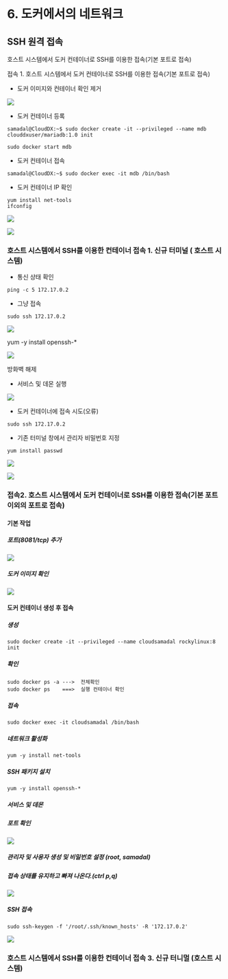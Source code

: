 # 6. 도커에서의 네트워크

## SSH 원격 접속
호스트 시스템에서 도커 컨테이너로 SSH를 이용한 접속(기본 포트로 접속)

접속 1. 호스트 시스템에서 도커 컨테이너로 SSH를 이용한 접속(기본 포트로 접속)

- 도커 이미지와 컨테이너 확인 제거

![](./img/20250526.img/0017.png)

- 도커 컨테이너 등록

```
samadal@CloudDX:~$ sudo docker create -it --privileged --name mdb clouddxuser/mariadb:1.0 init

sudo docker start mdb
```
- 도커 컨테이너 접속

```
samadal@CloudDX:~$ sudo docker exec -it mdb /bin/bash
```


- 도커 컨테이너 IP 확인
```
yum install net-tools
ifconfig
```
![](./img/20250526.img/0018.png)

![](./img/20250526.img/0019.png)
### 호스트 시스템에서 SSH를 이용한 컨테이너 접속 1. 신규 터미널 ( 호스트 시스템)

- 통신 상태 확인
```
ping -c 5 172.17.0.2
```
- 그냥 접속
```
sudo ssh 172.17.0.2
```



![](./img/20250526.img/0020.png)

yum -y install openssh-*

![](./img/20250526.img/0021.png)

방화벽 해제

- 서비스 및 데몬 실행

![](./img/20250526.img/0022.png)

- 도커 컨테이너에 접속 시도(오류)
```
sudo ssh 172.17.0.2
```
- 기존 터미널 창에서 관리자 비밀번호 지정

```
yum install passwd
```

![](./img/20250526.img/0024.png)

![](./img/20250526.img/0023.png)


### 접속2. 호스트 시스템에서 도커 컨테이너로 SSH를 이용한 접속(기본 포트 이외의 포트로 접속)

#### 기본 작업
##### 포트(8081/tcp) 추가

![](./img/20250526.img/0025.png)

##### 도커 이미지 확인

![](./img/20250526.img/0026.png)

#### 도커 컨테이너 생성 후 접속

##### 생성
```
sudo docker create -it --privileged --name cloudsamadal rockylinux:8 init 
```

##### 확인
```
sudo docker ps -a --->  전체확인
sudo docker ps    ===>  실행 컨테이너 확인
```
##### 접속

```
sudo docker exec -it cloudsamadal /bin/bash
```

##### 네트워크 활성화

```
yum -y install net-tools
```

##### SSH 패키지 설치
```
yum -y install openssh-*
```
##### 서비스 및 데몬

##### 포트 확인

![](./img/20250526.img/0027.png)

##### 관리자 및 사용자 생성 및 비밀번호 설정 (root, samadal)

##### 접속 상태를 유지하고 빠져 나온다.(ctrl p,q)

![](./img/20250526.img/0028.png)

##### SSH 접속

```
sudo ssh-keygen -f '/root/.ssh/known_hosts' -R '172.17.0.2'
```

![](./img/20250526.img/0029.png)
























### 호스트 시스템에서 SSH를 이용한 컨테이너 접속 3. 신규 터니멀 (호스트 시스템)